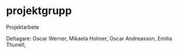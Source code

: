# projektgrupp


Projektarbete

Deltagare:
Oscar Werner,
Mikaela Holmer,
Oscar Andreasson,
Emilia Thunell,
